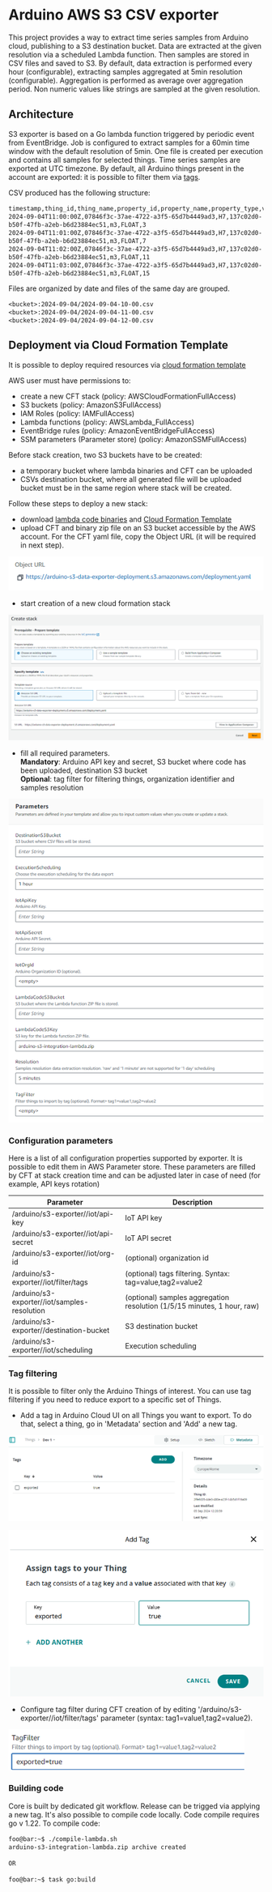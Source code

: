 # Arduino AWS S3 CSV exporter

This project provides a way to extract time series samples from Arduino cloud, publishing to a S3 destination bucket.
Data are extracted at the given resolution via a scheduled Lambda function. Then samples are stored in CSV files and saved to S3.
By default, data extraction is performed every hour (configurable), extracting samples aggregated at 5min resolution (configurable).
Aggregation is performed as average over aggregation period.
Non numeric values like strings are sampled at the given resolution.

## Architecture

S3 exporter is based on a Go lambda function triggered by periodic event from EventBridge.
Job is configured to extract samples for a 60min time window with the default resolution of 5min.
One file is created per execution and contains all samples for selected things. Time series samples are exported at UTC timezone.
By default, all Arduino things present in the account are exported: it is possible to filter them via [tags](#tag-filtering).

CSV produced has the following structure:
```console
timestamp,thing_id,thing_name,property_id,property_name,property_type,value
2024-09-04T11:00:00Z,07846f3c-37ae-4722-a3f5-65d7b4449ad3,H7,137c02d0-b50f-47fb-a2eb-b6d23884ec51,m3,FLOAT,3
2024-09-04T11:01:00Z,07846f3c-37ae-4722-a3f5-65d7b4449ad3,H7,137c02d0-b50f-47fb-a2eb-b6d23884ec51,m3,FLOAT,7
2024-09-04T11:02:00Z,07846f3c-37ae-4722-a3f5-65d7b4449ad3,H7,137c02d0-b50f-47fb-a2eb-b6d23884ec51,m3,FLOAT,11
2024-09-04T11:03:00Z,07846f3c-37ae-4722-a3f5-65d7b4449ad3,H7,137c02d0-b50f-47fb-a2eb-b6d23884ec51,m3,FLOAT,15
```

Files are organized by date and files of the same day are grouped.
```
<bucket>:2024-09-04/2024-09-04-10-00.csv
<bucket>:2024-09-04/2024-09-04-11-00.csv
<bucket>:2024-09-04/2024-09-04-12-00.csv
```

## Deployment via Cloud Formation Template

It is possible to deploy required resources via [cloud formation template](deployment/cloud-formation-template/deployment.yaml)

AWS user must have permissions to:
  * create a new CFT stack (policy: AWSCloudFormationFullAccess)
  * S3 buckets (policy: AmazonS3FullAccess)
  * IAM Roles (policy: IAMFullAccess)
  * Lambda functions (policy: AWSLambda_FullAccess)
  * EventBridge rules (policy: AmazonEventBridgeFullAccess)
  * SSM parameters (Parameter store) (policy: AmazonSSMFullAccess)

Before stack creation, two S3 buckets have to be created:
* a temporary bucket where lambda binaries and CFT can be uploaded
* CSVs destination bucket, where all generated file will be uploaded 
bucket must be in the same region where stack will be created.

Follow these steps to deploy a new stack:
* download [lambda code binaries](https://github.com/arduino/aws-s3-integration/releases) and [Cloud Formation Template](deployment/cloud-formation-template/deployment.yaml)
* upload CFT and binary zip file on an S3 bucket accessible by the AWS account. For the CFT yaml file, copy the Object URL (it will be required in next step).
  
![object URL](docs/objecturl.png)

* start creation of a new cloud formation stack

![CFT 1](docs/cft-stack-1.png)

* fill all required parameters.
  <br/>**Mandatory**: Arduino API key and secret, S3 bucket where code has been uploaded, destination S3 bucket
  <br/>**Optional**: tag filter for filtering things, organization identifier and samples resolution

![CFT 2](docs/cft-stack-2.png)

### Configuration parameters

Here is a list of all configuration properties supported by exporter. It is possible to edit them in AWS Parameter store.
These parameters are filled by CFT at stack creation time and can be adjusted later in case of need (for example, API keys rotation)

| Parameter | Description |
| --------- | ----------- |
| /arduino/s3-exporter/<stack-name>/iot/api-key  | IoT API key |
| /arduino/s3-exporter/<stack-name>/iot/api-secret | IoT API secret |
| /arduino/s3-exporter/<stack-name>/iot/org-id    | (optional) organization id |
| /arduino/s3-exporter/<stack-name>/iot/filter/tags    | (optional) tags filtering. Syntax: tag=value,tag2=value2  |
| /arduino/s3-exporter/<stack-name>/iot/samples-resolution  | (optional) samples aggregation resolution (1/5/15 minutes, 1 hour, raw) |
| /arduino/s3-exporter/<stack-name>/destination-bucket  | S3 destination bucket |
| /arduino/s3-exporter/<stack-name>/iot/scheduling | Execution scheduling |

### Tag filtering

It is possible to filter only the Arduino Things of interest.
You can use tag filtering if you need to reduce export to a specific set of Things.

* Add a tag in Arduino Cloud UI on all Things you want to export. To do that, select a thing, go in 'Metadata' section and 'Add' a new tag.

![tag 2](docs/tag-2.png)

![tag 1](docs/tag-1.png)

* Configure tag filter during CFT creation of by editing '/arduino/s3-exporter/<stack-name>/iot/filter/tags' parameter (syntax: tag1=value1,tag2=value2).

![tag filter](docs/tag-filter.png)

### Building code

Core is built by dedicated git workflow. Release can be trigged via applying a new tag.
It's also possible to compile code locally. Code compile requires go v 1.22.
To compile code:

```console
foo@bar:~$ ./compile-lambda.sh
arduino-s3-integration-lambda.zip archive created

OR

foo@bar:~$ task go:build
```
